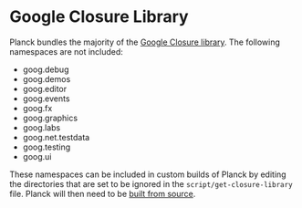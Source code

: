 # Google Closure Library

Planck bundles the majority of the [Google Closure library](https://developers.google.com/closure/library/). The following namespaces are not included:

* goog.debug
* goog.demos
* goog.editor
* goog.events
* goog.fx
* goog.graphics
* goog.labs
* goog.net.testdata
* goog.testing
* goog.ui

These namespaces can be included in custom builds of Planck by editing the directories that are set to be ignored in the `script/get-closure-library` file. Planck will then need to be [built from source](setup.html).
